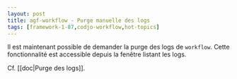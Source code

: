 ```yaml
---
layout: post
title: agf-workflow - Purge manuelle des logs
tags: [framework-1-87,codjo-workflow,hot-topics]
---
```

Il est maintenant possible de demander la purge des logs de ```workflow```.
Cette fonctionnalité est accessible depuis la fenêtre listant les logs.

Cf. [[doc|Purge des logs]].